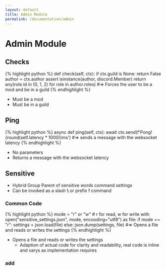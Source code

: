 ```yaml
---
layout: default
title: Admin Module
permalink: /documentation/admin
---
```


# Admin Module

## Checks

{% highlight python %}
def check(self, ctx):
    if ctx.guild is None:
        return False
    author = ctx.author
    assert isinstance(author, discord.Member)
    return any(role.id in (0, 1, 2) for role in author.roles)
#=> Forces the user to be a mod and be in a guild
{% endhighlight %}

 - Must be a mod
 - Must be in a guild

## Ping

{% highlight python %}
async def ping(self, ctx):
    await ctx.send(f'Pong! {round(self.latency * 1000)}ms')
#=> sends a message with the websocket latency
{% endhighlight %}

 - No parameters
 - Returns a message with the websocket latency

## Sensitive

- Hybrid Group Parent of sensitive words command settings
- Can be invoked as a slash **\\** or prefix **!** command

### Common Code

{% highlight python %}
mode =  "r" or "w" # r for read, w for write
with open("sensitive_settings.json", mode, encooding="utf8") as file:
    if mode == "r":
        settings = json.load(file)
    else:
        json.dump(settings, file)
#=> Opens a file and reads or writes the settings
{% endhighlight %}

 - Opens a file and reads or writes the settings
   - Adaption of actual code for clarity and readability, real code is inline and varys as implementation requires

### add

